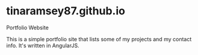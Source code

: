 # tinaramsey87.github.io
Portfolio Website

This is a simple portfolio site that lists some of my projects and my contact info. It's written in AngularJS.
